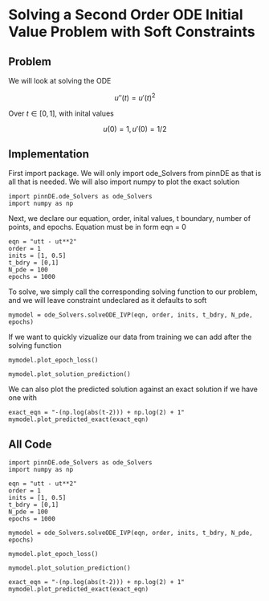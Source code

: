 # Solving a Second Order ODE Initial Value Problem with Soft Constraints

## Problem
We will look at solving the ODE

$$u''(t) = u'(t)^2$$

Over $t\in[0,1]$, with inital values

$$u(0) = 1, u'(0) = 1/2$$

## Implementation

First import package. We will only import ode_Solvers from pinnDE as that is all that is needed. We will also import numpy to plot
the exact solution

    import pinnDE.ode_Solvers as ode_Solvers
    import numpy as np

Next, we declare our equation, order, inital values, t boundary, number of points, and epochs. Equation must be in form eqn = 0

    eqn = "utt - ut**2"
    order = 1
    inits = [1, 0.5]
    t_bdry = [0,1]
    N_pde = 100
    epochs = 1000

To solve, we simply call the corresponding solving function to our problem, and we will leave constraint undeclared as it defaults to soft

    mymodel = ode_Solvers.solveODE_IVP(eqn, order, inits, t_bdry, N_pde, epochs)

If we want to quickly vizualize our data from training we can add after the solving function

    mymodel.plot_epoch_loss()

    mymodel.plot_solution_prediction()

We can also plot the predicted solution against an exact solution if we have one with

    exact_eqn = "-(np.log(abs(t-2))) + np.log(2) + 1"
    mymodel.plot_predicted_exact(exact_eqn)

## All Code

    import pinnDE.ode_Solvers as ode_Solvers
    import numpy as np

    eqn = "utt - ut**2"
    order = 1
    inits = [1, 0.5]
    t_bdry = [0,1]
    N_pde = 100
    epochs = 1000

    mymodel = ode_Solvers.solveODE_IVP(eqn, order, inits, t_bdry, N_pde, epochs)

    mymodel.plot_epoch_loss()

    mymodel.plot_solution_prediction()

    exact_eqn = "-(np.log(abs(t-2))) + np.log(2) + 1"
    mymodel.plot_predicted_exact(exact_eqn)